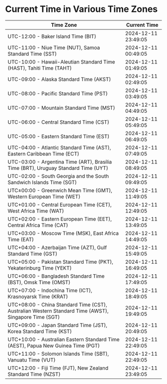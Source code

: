# Current Time in Various Time Zones

| Time Zone | Current Time |
|-----------|--------------|
| UTC-12:00 - Baker Island Time (BIT) | 2024-12-11 23:49:05 |
| UTC-11:00 - Niue Time (NUT), Samoa Standard Time (SST) | 2024-12-11 00:49:05 |
| UTC-10:00 - Hawaii-Aleutian Standard Time (HAST), Tahiti Time (TAHT) | 2024-12-11 01:49:05 |
| UTC-09:00 - Alaska Standard Time (AKST) | 2024-12-11 02:49:05 |
| UTC-08:00 - Pacific Standard Time (PST) | 2024-12-11 03:49:05 |
| UTC-07:00 - Mountain Standard Time (MST) | 2024-12-11 04:49:05 |
| UTC-06:00 - Central Standard Time (CST) | 2024-12-11 05:49:05 |
| UTC-05:00 - Eastern Standard Time (EST) | 2024-12-11 06:49:05 |
| UTC-04:00 - Atlantic Standard Time (AST), Eastern Caribbean Time (ECT) | 2024-12-11 07:49:05 |
| UTC-03:00 - Argentina Time (ART), Brasília Time (BRT), Uruguay Standard Time (UYT) | 2024-12-11 08:49:05 |
| UTC-02:00 - South Georgia and the South Sandwich Islands Time (SGT) | 2024-12-11 09:49:05 |
| UTC±00:00 - Greenwich Mean Time (GMT), Western European Time (WET) | 2024-12-11 11:49:05 |
| UTC+01:00 - Central European Time (CET), West Africa Time (WAT) | 2024-12-11 12:49:05 |
| UTC+02:00 - Eastern European Time (EET), Central Africa Time (CAT) | 2024-12-11 13:49:05 |
| UTC+03:00 - Moscow Time (MSK), East Africa Time (EAT) | 2024-12-11 14:49:05 |
| UTC+04:00 - Azerbaijan Time (AZT), Gulf Standard Time (GST) | 2024-12-11 15:49:05 |
| UTC+05:00 - Pakistan Standard Time (PKT), Yekaterinburg Time (YEKT) | 2024-12-11 16:49:05 |
| UTC+06:00 - Bangladesh Standard Time (BST), Omsk Time (OMST) | 2024-12-11 17:49:05 |
| UTC+07:00 - Indochina Time (ICT), Krasnoyarsk Time (KRAT) | 2024-12-11 18:49:05 |
| UTC+08:00 - China Standard Time (CST), Australian Western Standard Time (AWST), Singapore Time (SGT) | 2024-12-11 19:49:05 |
| UTC+09:00 - Japan Standard Time (JST), Korea Standard Time (KST) | 2024-12-11 20:49:05 |
| UTC+10:00 - Australian Eastern Standard Time (AEST), Papua New Guinea Time (PGT) | 2024-12-11 22:49:05 |
| UTC+11:00 - Solomon Islands Time (SBT), Vanuatu Time (VUT) | 2024-12-11 22:49:05 |
| UTC+12:00 - Fiji Time (FJT), New Zealand Standard Time (NZST) | 2024-12-11 23:49:05 |
